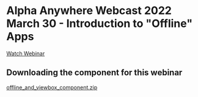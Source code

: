 # Alpha Anywhere Webcast 2022 March 30 - Introduction to "Offline" Apps

[Watch Webinar](https://www.youtube.com/watch?v=--uywhBc1IM)

## Downloading the component for this webinar

[offline_and_viewbox_component.zip](https://github.com/alphaanywhere/Alpha-Anywhere-Webinars/raw/master/2022%2003%2030/offline_and_viewbox_component.zip)
